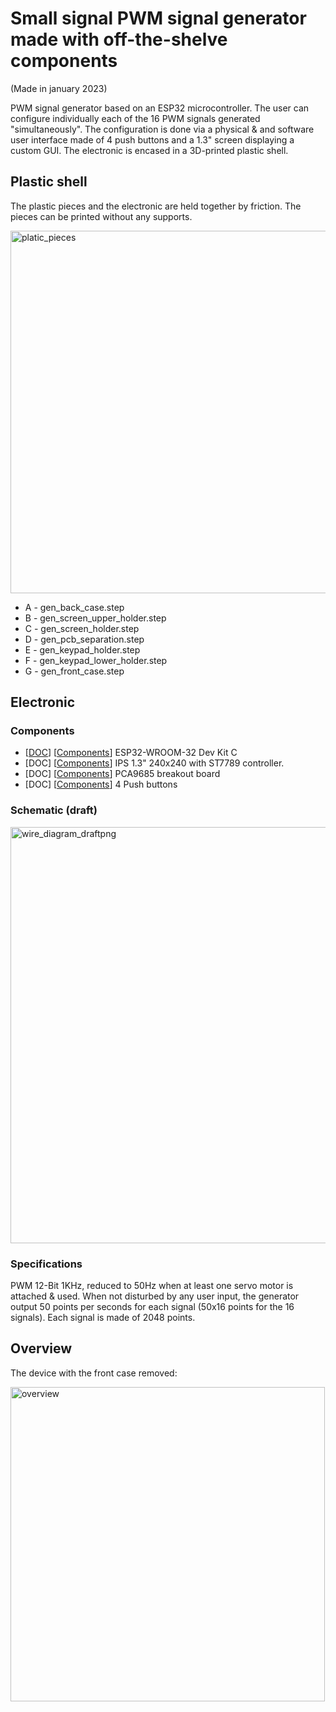 # Small signal PWM signal generator made with off-the-shelve components
(Made in january 2023)

PWM signal generator based on an ESP32 microcontroller. The user can configure individually each of the 16 PWM signals generated "simultaneously". The configuration is done via a physical & and software user interface made of 4 push buttons and a 1.3" screen displaying a custom GUI. The electronic is encased in a 3D-printed plastic shell.

## Plastic shell
The plastic pieces and the electronic are held together by friction. The pieces can be printed without any supports. 

<img width="580" alt="platic_pieces" src="https://github.com/ldelzott/Tiny-Signal-Generator/assets/78430576/bea9b5c6-d97d-49ed-926f-a97dd501240a">

* A - gen_back_case.step
* B - gen_screen_upper_holder.step
* C - gen_screen_holder.step
* D - gen_pcb_separation.step
* E - gen_keypad_holder.step
* F - gen_keypad_lower_holder.step
* G - gen_front_case.step

## Electronic 
### Components
* [[DOC](https://docs.espressif.com/projects/esp-idf/en/latest/esp32/hw-reference/esp32/get-started-devkitc.html)] [[Components](https://www.amazon.fr/gp/aw/d/B071P98VTG/?_encoding=UTF8&pd_rd_plhdr=t&aaxitk=8e1f3af7f2845abe382908f56344a9c3&hsa_cr_id=8057106160402&qid=1697656878&sr=1-2-e0fa1fdd-d857-4087-adda-5bd576b25987&ref_=sbx_be_s_sparkle_mcd_asin_1_img&pd_rd_w=RCBxp&content-id=amzn1.sym.fcb06097-6196-4e78-932c-0f6f89d56105%3Aamzn1.sym.fcb06097-6196-4e78-932c-0f6f89d56105&pf_rd_p=fcb06097-6196-4e78-932c-0f6f89d56105&pf_rd_r=A83J5SPJ377MESW0R9X4&pd_rd_wg=WdU1S&pd_rd_r=5c876913-b23a-4dba-9102-64890ab3dd3e&th=1)] ESP32-WROOM-32 Dev Kit C
* [DOC] [[Components](https://www.amazon.fr/daffichage-polychrome-cristaux-liquides-dentraînement/dp/B07QGQ1SR2/ref=sr_1_6?keywords=IPS+1.3"+240x240+with+ST7789&qid=1697656905&sr=8-6)] IPS 1.3" 240x240 with ST7789 controller.
* [DOC] [[Components](https://www.amazon.fr/ARCELI-Interface-IIC-Blindage-Raspberry/dp/B07RG9ZTMD/ref=sr_1_5?__mk_fr_FR=ÅMÅŽÕÑ&crid=3J0AZ9PUXPUG1&keywords=PCA9685+breakout+board&qid=1697656927&sprefix=pca9685+breakout+board%2Caps%2C59&sr=8-5)] PCA9685 breakout board
* [DOC] [[Components](https://www.amazon.fr/ARCELI-Interface-IIC-Blindage-Raspberry/dp/B07RG9ZTMD/ref=sr_1_5?__mk_fr_FR=ÅMÅŽÕÑ&crid=3J0AZ9PUXPUG1&keywords=PCA9685+breakout+board&qid=1697656927&sprefix=pca9685+breakout+board%2Caps%2C59&sr=8-5)] 4 Push buttons


### Schematic (draft)
<img width="666" alt="wire_diagram_draftpng" src="https://github.com/ldelzott/Tiny-Signal-Generator/assets/78430576/cd7d5477-0c07-418e-bb92-7158924d5ae4">

### Specifications
PWM 12-Bit 1KHz, reduced to 50Hz when at least one servo motor is attached & used.
When not disturbed by any user input, the generator output 50 points per seconds for each signal (50x16 points for the 16 signals). Each signal is made of 2048 points.   
## Overview
The device with the front case removed:

<img width="503" alt="overview" src="https://github.com/ldelzott/Tiny-Signal-Generator/assets/78430576/9f161fbf-1abd-46df-8340-5e2623ad2902">




